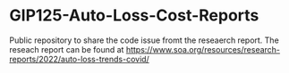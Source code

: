 # GIP125-Auto-Loss-Cost-Reports
Public repository to share the code issue fromt the reseaerch report.  The reseach report can be found at 
https://www.soa.org/resources/research-reports/2022/auto-loss-trends-covid/
